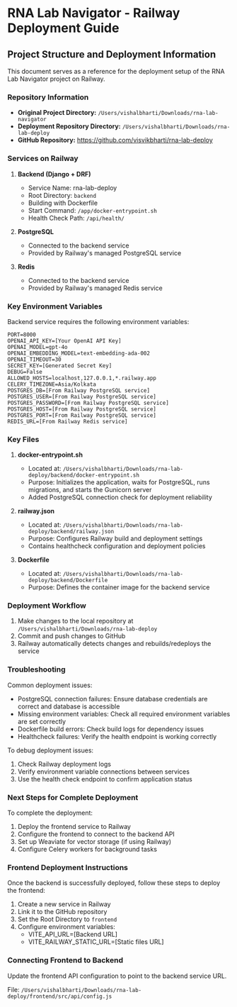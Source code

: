# RNA Lab Navigator - Railway Deployment Guide

## Project Structure and Deployment Information

This document serves as a reference for the deployment setup of the RNA Lab Navigator project on Railway.

### Repository Information

- **Original Project Directory:** `/Users/vishalbharti/Downloads/rna-lab-navigator`
- **Deployment Repository Directory:** `/Users/vishalbharti/Downloads/rna-lab-deploy`
- **GitHub Repository:** https://github.com/visvikbharti/rna-lab-deploy

### Services on Railway

1. **Backend (Django + DRF)**
   - Service Name: rna-lab-deploy
   - Root Directory: `backend`
   - Building with Dockerfile
   - Start Command: `/app/docker-entrypoint.sh`
   - Health Check Path: `/api/health/`

2. **PostgreSQL**
   - Connected to the backend service
   - Provided by Railway's managed PostgreSQL service

3. **Redis**
   - Connected to the backend service
   - Provided by Railway's managed Redis service

### Key Environment Variables

Backend service requires the following environment variables:

```
PORT=8000
OPENAI_API_KEY=[Your OpenAI API Key]
OPENAI_MODEL=gpt-4o
OPENAI_EMBEDDING_MODEL=text-embedding-ada-002
OPENAI_TIMEOUT=30
SECRET_KEY=[Generated Secret Key]
DEBUG=False
ALLOWED_HOSTS=localhost,127.0.0.1,*.railway.app
CELERY_TIMEZONE=Asia/Kolkata
POSTGRES_DB=[From Railway PostgreSQL service]
POSTGRES_USER=[From Railway PostgreSQL service]
POSTGRES_PASSWORD=[From Railway PostgreSQL service]
POSTGRES_HOST=[From Railway PostgreSQL service]
POSTGRES_PORT=[From Railway PostgreSQL service]
REDIS_URL=[From Railway Redis service]
```

### Key Files

1. **docker-entrypoint.sh**
   - Located at: `/Users/vishalbharti/Downloads/rna-lab-deploy/backend/docker-entrypoint.sh`
   - Purpose: Initializes the application, waits for PostgreSQL, runs migrations, and starts the Gunicorn server
   - Added PostgreSQL connection check for deployment reliability

2. **railway.json**
   - Located at: `/Users/vishalbharti/Downloads/rna-lab-deploy/backend/railway.json`
   - Purpose: Configures Railway build and deployment settings
   - Contains healthcheck configuration and deployment policies

3. **Dockerfile**
   - Located at: `/Users/vishalbharti/Downloads/rna-lab-deploy/backend/Dockerfile`
   - Purpose: Defines the container image for the backend service

### Deployment Workflow

1. Make changes to the local repository at `/Users/vishalbharti/Downloads/rna-lab-deploy`
2. Commit and push changes to GitHub
3. Railway automatically detects changes and rebuilds/redeploys the service

### Troubleshooting

Common deployment issues:
- PostgreSQL connection failures: Ensure database credentials are correct and database is accessible
- Missing environment variables: Check all required environment variables are set correctly
- Dockerfile build errors: Check build logs for dependency issues
- Healthcheck failures: Verify the health endpoint is working correctly

To debug deployment issues:
1. Check Railway deployment logs
2. Verify environment variable connections between services
3. Use the health check endpoint to confirm application status

### Next Steps for Complete Deployment

To complete the deployment:

1. Deploy the frontend service to Railway
2. Configure the frontend to connect to the backend API
3. Set up Weaviate for vector storage (if using Railway)
4. Configure Celery workers for background tasks

### Frontend Deployment Instructions

Once the backend is successfully deployed, follow these steps to deploy the frontend:

1. Create a new service in Railway
2. Link it to the GitHub repository
3. Set the Root Directory to `frontend`
4. Configure environment variables:
   - VITE_API_URL=[Backend URL]
   - VITE_RAILWAY_STATIC_URL=[Static files URL]

### Connecting Frontend to Backend

Update the frontend API configuration to point to the backend service URL.

File: `/Users/vishalbharti/Downloads/rna-lab-deploy/frontend/src/api/config.js`